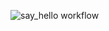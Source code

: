 ![say_hello workflow](https://github.com/rasskazovilya/hexlet-my-first-workflow/actions/workflows/say_hello.yml/badge.svg)
